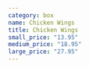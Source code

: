```yaml
---
category: box
name: Chicken Wings
title: Chicken Wings
small_price: "13.95"
medium_price: "18.95"
large_price: "27.95"
---
```

